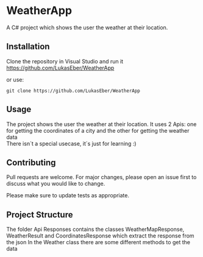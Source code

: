 # WeatherApp
A C# project which shows the user the weather at their location.  

## Installation

Clone the repository in Visual Studio and run it    
https://github.com/LukasEber/WeatherApp

or use:

``` git clone https://github.com/LukasEber/WeatherApp ```

## Usage

The project shows the user the weather at their location. It uses 2 Apis: one for getting the coordinates of a city and the other for getting the weather data  
There isn´t a special usecase, it´s just for learning :)

## Contributing
Pull requests are welcome. For major changes, please open an issue first to discuss what you would like to change.

Please make sure to update tests as appropriate.

## Project Structure
The folder Api Responses contains the classes WeatherMapResponse, WeatherResult and CoordinatesResponse which extract the response from the json
In the Weather class there are some different methods to get the data

